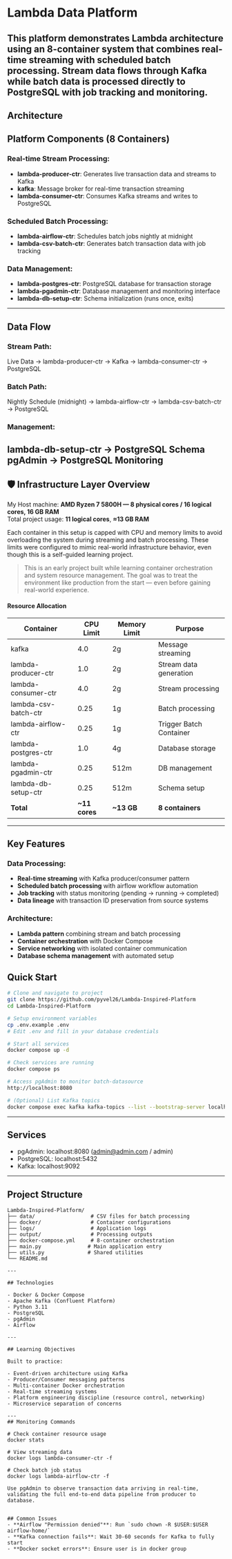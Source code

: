 # Lambda Data Platform
This platform demonstrates Lambda architecture using an 8-container system that combines real-time streaming with scheduled batch processing. Stream data flows through Kafka while batch data is processed directly to PostgreSQL with job tracking and monitoring.
---

## Architecture

## Platform Components (8 Containers)

### Real-time Stream Processing:
- **lambda-producer-ctr**: Generates live transaction data and streams to Kafka
- **kafka**: Message broker for real-time transaction streaming
- **lambda-consumer-ctr**: Consumes Kafka streams and writes to PostgreSQL

### Scheduled Batch Processing:
- **lambda-airflow-ctr**: Schedules batch jobs nightly at midnight
- **lambda-csv-batch-ctr**: Generates batch transaction data with job tracking

### Data Management:
- **lambda-postgres-ctr**: PostgreSQL database for transaction storage
- **lambda-pgadmin-ctr**: Database management and monitoring interface
- **lambda-db-setup-ctr**: Schema initialization (runs once, exits)
---

## Data Flow

### Stream Path:
Live Data → lambda-producer-ctr → Kafka → lambda-consumer-ctr → PostgreSQL

### Batch Path:
Nightly Schedule (midnight) → lambda-airflow-ctr → lambda-csv-batch-ctr → PostgreSQL

### Management:
lambda-db-setup-ctr → PostgreSQL Schema
pgAdmin → PostgreSQL Monitoring
---

## 🛡 Infrastructure Layer Overview

My Host machine: **AMD Ryzen 7 5800H — 8 physical cores / 16 logical cores, 16 GB RAM**\
Total project usage: **11 logical cores**, **≈13 GB RAM**

Each container in this setup is capped with CPU and memory limits to avoid overloading the system during streaming and batch processing. These limits were configured to mimic real-world infrastructure behavior, even though this is a self-guided learning project.

> This is an early project built while learning container orchestration and system resource management. The goal was to treat the environment like production from the start — even before gaining real-world experience.

#### Resource Allocation
| Container | CPU Limit | Memory Limit | Purpose                 |
|-----------|-----------|--------------|-------------------------|
| kafka | 4.0 | 2g | Message streaming       |
| lambda-producer-ctr | 1.0 | 2g | Stream data generation  |
| lambda-consumer-ctr | 4.0 | 2g | Stream processing       |
| lambda-csv-batch-ctr | 0.25 | 1g | Batch processing        |
| lambda-airflow-ctr | 0.25 | 1g | Trigger Batch Container |
| lambda-postgres-ctr | 1.0 | 4g | Database storage        |
| lambda-pgadmin-ctr | 0.25 | 512m | DB management           |
| lambda-db-setup-ctr | 0.25 | 512m | Schema setup            |
| **Total** | **~11 cores** | **~13 GB** | **8 containers**        |
---


## Key Features

### Data Processing:
- **Real-time streaming** with Kafka producer/consumer pattern
- **Scheduled batch processing** with airflow workflow automation
- **Job tracking** with status monitoring (pending → running → completed)
- **Data lineage** with transaction ID preservation from source systems

### Architecture:
- **Lambda pattern** combining stream and batch processing
- **Container orchestration** with Docker Compose
- **Service networking** with isolated container communication
- **Database schema management** with automated setup


## Quick Start

```bash
# Clone and navigate to project
git clone https://github.com/pyvel26/Lambda-Inspired-Platform
cd Lambda-Inspired-Platform

# Setup environment variables
cp .env.example .env
# Edit .env and fill in your database credentials

# Start all services
docker compose up -d

# Check services are running
docker compose ps

# Access pgAdmin to monitor batch-datasource
http://localhost:8080

# (Optional) List Kafka topics
docker compose exec kafka kafka-topics --list --bootstrap-server localhost:9092
```

---

## Services

- pgAdmin: localhost:8080 (admin@admin.com / admin)
- PostgreSQL: localhost:5432
- Kafka: localhost:9092
---

## Project Structure

```
Lambda-Inspired-Platform/
├── data/                  # CSV files for batch processing
├── docker/                # Container configurations  
├── logs/                  # Application logs
├── output/                # Processing outputs
├── docker-compose.yml     # 8-container orchestration
├── main.py               # Main application entry
├── utils.py              # Shared utilities
└── README.md

---

## Technologies

- Docker & Docker Compose
- Apache Kafka (Confluent Platform)
- Python 3.11
- PostgreSQL
- pgAdmin
- Airflow

---

## Learning Objectives

Built to practice:

- Event-driven architecture using Kafka
- Producer/Consumer messaging patterns
- Multi-container Docker orchestration
- Real-time streaming systems
- Platform engineering discipline (resource control, networking)
- Microservice separation of concerns

---
## Monitoring Commands

# Check container resource usage
docker stats

# View streaming data
docker logs lambda-consumer-ctr -f

# Check batch job status
docker logs lambda-airflow-ctr -f

Use pgAdmin to observe transaction data arriving in real-time, validating the full end-to-end data pipeline from producer to database.


## Common Issues
- **Airflow "Permission denied"**: Run `sudo chown -R $USER:$USER airflow-home/`
- **Kafka connection fails**: Wait 30-60 seconds for Kafka to fully start
- **Docker socket errors**: Ensure user is in docker group